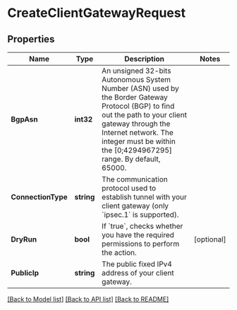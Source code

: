 # CreateClientGatewayRequest

## Properties

Name | Type | Description | Notes
------------ | ------------- | ------------- | -------------
**BgpAsn** | **int32** | An unsigned 32-bits Autonomous System Number (ASN) used by the Border Gateway Protocol (BGP) to find out the path to your client gateway through the Internet network. The integer must be within the [0;4294967295] range. By default, 65000. | 
**ConnectionType** | **string** | The communication protocol used to establish tunnel with your client gateway (only &#x60;ipsec.1&#x60; is supported). | 
**DryRun** | **bool** | If &#x60;true&#x60;, checks whether you have the required permissions to perform the action. | [optional] 
**PublicIp** | **string** | The public fixed IPv4 address of your client gateway. | 

[[Back to Model list]](../README.md#documentation-for-models) [[Back to API list]](../README.md#documentation-for-api-endpoints) [[Back to README]](../README.md)


